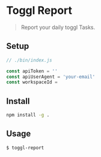 # Toggl Report

> Report your daily toggl Tasks.

## Setup

```js
// ./bin/index.js

const apiToken = ''
const apiUserAgent = 'your-email'
const workspaceId = 
```

## Install

```sh
npm install -g .
```

## Usage

```sh
$ toggl-report
```
